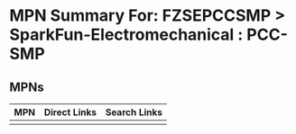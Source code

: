 



# MPN Summary For: FZSEPCCSMP > SparkFun-Electromechanical : PCC-SMP

## MPNs
  

|MPN|Direct Links|Search Links|
| :--- | :--- | :--- |
||||
